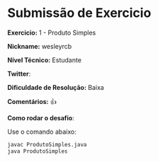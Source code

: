 # Submissão de Exercicio

**Exercicio:** 1 - Produto Simples

**Nickname:** wesleyrcb

**Nível Técnico:** Estudante

**Twitter**: 

**Dificuldade de Resolução:** Baixa

**Comentários:** 👍

**Como rodar o desafio**: 

Use o comando abaixo: 
```bash
javac ProdutoSimples.java
java ProdutoSimples
```